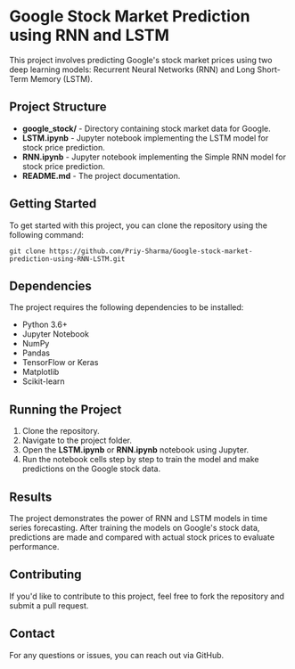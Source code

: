 
<!DOCTYPE html>
<html lang="en">
<head>
    <meta charset="UTF-8">
    <meta name="viewport" content="width=device-width, initial-scale=1.0">
    <meta name="description" content="Google Stock Market Price Prediction using Simple RNN and LSTM">
    <title>Google Stock Market Prediction</title>
</head>
<body>

<h1>Google Stock Market Prediction using RNN and LSTM</h1>

<p>This project involves predicting Google's stock market prices using two deep learning models: 
Recurrent Neural Networks (RNN) and Long Short-Term Memory (LSTM).</p>

<h2>Project Structure</h2>
<ul>
    <li><strong>google_stock/</strong> - Directory containing stock market data for Google.</li>
    <li><strong>LSTM.ipynb</strong> - Jupyter notebook implementing the LSTM model for stock price prediction.</li>
    <li><strong>RNN.ipynb</strong> - Jupyter notebook implementing the Simple RNN model for stock price prediction.</li>
    <li><strong>README.md</strong> - The project documentation.</li>
</ul>

<h2>Getting Started</h2>
<p>To get started with this project, you can clone the repository using the following command:</p>
<pre><code>git clone https://github.com/Priy-Sharma/Google-stock-market-prediction-using-RNN-LSTM.git</code></pre>

<h2>Dependencies</h2>
<p>The project requires the following dependencies to be installed:</p>
<ul>
    <li>Python 3.6+</li>
    <li>Jupyter Notebook</li>
    <li>NumPy</li>
    <li>Pandas</li>
    <li>TensorFlow or Keras</li>
    <li>Matplotlib</li>
    <li>Scikit-learn</li>
</ul>

<h2>Running the Project</h2>
<ol>
    <li>Clone the repository.</li>
    <li>Navigate to the project folder.</li>
    <li>Open the <strong>LSTM.ipynb</strong> or <strong>RNN.ipynb</strong> notebook using Jupyter.</li>
    <li>Run the notebook cells step by step to train the model and make predictions on the Google stock data.</li>
</ol>

<h2>Results</h2>
<p>The project demonstrates the power of RNN and LSTM models in time series forecasting. After training the models on Google's stock data, predictions are made and compared with actual stock prices to evaluate performance.</p>

<h2>Contributing</h2>
<p>If you'd like to contribute to this project, feel free to fork the repository and submit a pull request.</p>

<h2>Contact</h2>
<p>For any questions or issues, you can reach out via GitHub.</p>

</body>
</html>
